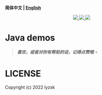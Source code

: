 **简体中文 | [English](./README.md)**

<p align="center">
    <a href="https://github.com/lyzsk/fullstack-demos/blob/master/LICENSE">
        <img src="https://img.shields.io/github/license/lyzsk/fullstack-demos.svg?style=plastic&logo=github" />
    </a>
    <a href="https://github.com/lyzsk/fullstack-demos/members">
        <img src="https://img.shields.io/github/forks/lyzsk/fullstack-demos.svg?style=plastic&logo=github" />
    </a>
    <a href="https://github.com/lyzsk/fullstack-demos/stargazers">
        <img src="https://img.shields.io/github/stars/lyzsk/fullstack-demos.svg?style=plastic&logo=github" />
    </a>
</p>

# Java demos

> **_喜欢，或者对你有帮助的话，记得点赞哦_** :star:

# LICENSE

Copyright (c) 2022 lyzsk
